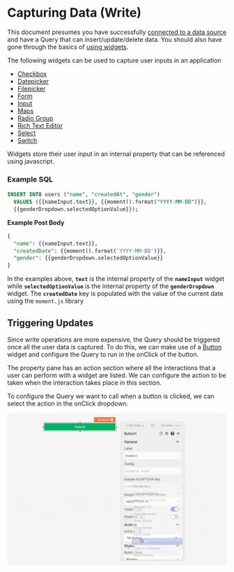 # Capturing Data (Write)

This document presumes you have successfully [connected to a data source](../connecting-to-data-sources/) and have a Query that can insert/update/delete data. You should also have gone through the basics of [using widgets](../displaying-data-read/#widgets).

The following widgets can be used to capture user inputs in an application

* [Checkbox](../../widget-reference/checkbox.md)
* [Datepicker](../../widget-reference/datepicker.md)
* [Filepicker](../../widget-reference/filepicker.md)
* [Form](../../widget-reference/form.md)
* [Input](../../widget-reference/input.md)
* [Maps](../../widget-reference/maps.md)
* [Radio Group](../../widget-reference/radio-group.md)
* [Rich Text Editor](../../widget-reference/rich-text-editor.md)
* [Select](https://docs.appsmith.com/widget-reference/dropdown-1)
* [Switch](../../widget-reference/switch.md)

Widgets store their user input in an internal property that can be referenced using javascript.

### Example SQL

```sql
INSERT INTO users ("name", "createdAt", "gender")
  VALUES ({{nameInput.text}}, {{moment().format("YYYY-MM-DD")}}, 
  {{genderDropdown.selectedOptionValue}});
```

**Example Post Body**

```sql
{
  "name": {{nameInput.text}},
  "createdDate": {{moment().format('YYYY-MM-DD')}},
  "gender": {{genderDropdown.selectedOptionValue}}
}
```

In the examples above, **`text`** is the internal property of the **`nameInput`** widget while **`selectedOptionValue`** is the internal property of the **`genderDropdown`** widget. The **`createdDate`** key is populated with the value of the current date using the `moment.js` library

## Triggering Updates

Since write operations are more expensive, the Query should be triggered once all the user data is captured. To do this, we can make use of a [Button](../../widget-reference/button/) widget and configure the Query to run in the onClick of the button.

The property pane has an action section where all the interactions that a user can perform with a widget are listed. We can configure the action to be taken when the interaction takes place in this section.

To configure the Query we want to call when a button is clicked, we can select the action in the onClick dropdown.

![](<../../.gitbook/assets/button-onclick (2) (4) (1) (1) (1) (1) (1) (1).gif>)

